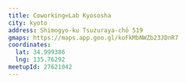 ```yaml
---
title: Coworking∞Lab Kyososha
city: kyoto
address: Shimogyo-ku Tsuzuraya-chō 519
gmaps: https://maps.app.goo.gl/koFkMbNWZb23JDnR7
coordinates:
  lat: 34.999386
  lng: 135.76292
meetupId: 27621042
---
```


